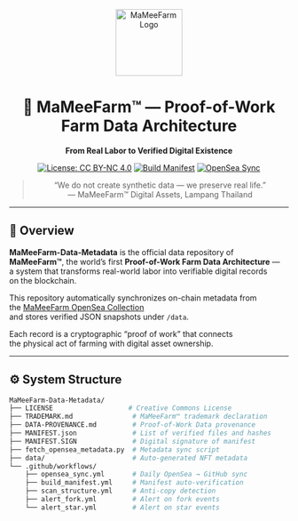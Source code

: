 <div align="center">
  <img src="https://raw.githubusercontent.com/MaMeeFarm-Data/branding/main/logo.png" width="120" alt="MaMeeFarm Logo"/>

  # 🌾 MaMeeFarm™ — Proof-of-Work Farm Data Architecture
  **From Real Labor to Verified Digital Existence**

  [![License: CC BY-NC 4.0](https://img.shields.io/badge/License-CC--BY--NC_4.0-green.svg)](LICENSE)
  [![Build Manifest](https://github.com/MaMeeFarm-Data/MaMeeFarm-Data-Metadata/actions/workflows/build_manifest.yml/badge.svg)](https://github.com/MaMeeFarm-Data/MaMeeFarm-Data-Metadata/actions/workflows/build_manifest.yml)
  [![OpenSea Sync](https://github.com/MaMeeFarm-Data/MaMeeFarm-Data-Metadata/actions/workflows/opensea_sync.yml/badge.svg)](https://github.com/MaMeeFarm-Data/MaMeeFarm-Data-Metadata/actions/workflows/opensea_sync.yml)

  > “We do not create synthetic data — we preserve real life.”  
  — MaMeeFarm™ Digital Assets, Lampang Thailand
</div>

---

## 🧭 Overview

**MaMeeFarm-Data-Metadata** is the official data repository of  
**MaMeeFarm™**, the world’s first **Proof-of-Work Farm Data Architecture** —  
a system that transforms real-world labor into verifiable digital records  
on the blockchain.

This repository automatically synchronizes on-chain metadata from  
the [MaMeeFarm OpenSea Collection](https://opensea.io/collection/mameefarm)  
and stores verified JSON snapshots under `/data`.

Each record is a cryptographic “proof of work” that connects  
the physical act of farming with digital asset ownership.

---

## ⚙️ System Structure

```bash
MaMeeFarm-Data-Metadata/
├── LICENSE                   # Creative Commons License
├── TRADEMARK.md               # MaMeeFarm™ trademark declaration
├── DATA-PROVENANCE.md         # Proof-of-Work Data provenance
├── MANIFEST.json              # List of verified files and hashes
├── MANIFEST.SIGN              # Digital signature of manifest
├── fetch_opensea_metadata.py  # Metadata sync script
├── data/                      # Auto-generated NFT metadata
└── .github/workflows/
    ├── opensea_sync.yml       # Daily OpenSea → GitHub sync
    ├── build_manifest.yml     # Manifest auto-verification
    ├── scan_structure.yml     # Anti-copy detection
    ├── alert_fork.yml         # Alert on fork events
    └── alert_star.yml         # Alert on star events
